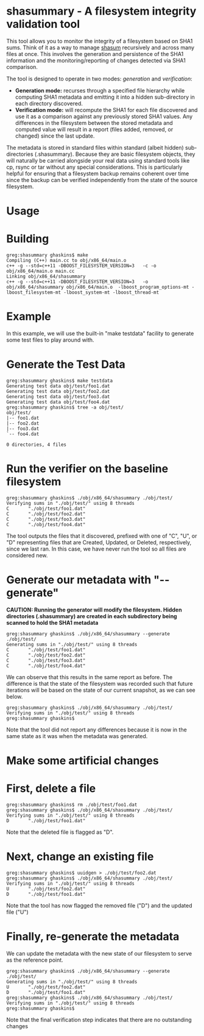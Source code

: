 shasummary - A filesystem integrity validation tool
=

This tool allows you to monitor the integrity of a filesystem based on SHA1 sums. Think of it as a way to manage
[shasum](http://linux.die.net/man/1/shasum) recursively and across many files at once.  This involves the generation and persistence of the SHA1 information and the monitoring/reporting of changes detected via SHA1 comparison.

The tool is designed to operate in two modes: _generation_ and _verification_:
- **Generation mode:** recurses through a specified file hierarchy while computing SHA1 metadata and emitting it into a hidden sub-directory in each directory discovered.
- **Verification mode:** will recompute the SHA1 for each file discovered and use it as a comparison against any previously stored SHA1 values.  Any differences in the filesystem between the stored metadata and computed value will result in a report (files added, removed, or changed) since the last update.  

The metadata is stored in standard files within standard (albeit hidden) sub-directories (.shasummary).  Because they are basic filesystem objects, they will naturally be carried alongside your real data using standard tools like cp, rsync or tar without any special considerations.  This is particularly helpful for ensuring that a filesystem backup remains coherent over time since the backup can be verified independently from the state of the source filesystem.

Usage
==

Building
===
```
greg:shasummary ghaskins$ make
Compiling (C++) main.cc to obj/x86_64/main.o
c++ -g --std=c++11 -DBOOST_FILESYSTEM_VERSION=3   -c -o obj/x86_64/main.o main.cc
Linking obj/x86_64/shasummary
c++ -g --std=c++11 -DBOOST_FILESYSTEM_VERSION=3   -o obj/x86_64/shasummary obj/x86_64/main.o  -lboost_program_options-mt -lboost_filesystem-mt -lboost_system-mt -lboost_thread-mt
```

Example
===
In this example, we will use the built-in "make testdata" facility to generate some test files to play around with.

Generate the Test Data
====
```
greg:shasummary ghaskins$ make testdata
Generating test data obj/test/foo1.dat
Generating test data obj/test/foo2.dat
Generating test data obj/test/foo3.dat
Generating test data obj/test/foo4.dat
greg:shasummary ghaskins$ tree -a obj/test/
obj/test/
|-- foo1.dat
|-- foo2.dat
|-- foo3.dat
`-- foo4.dat

0 directories, 4 files
```
Run the verifier on the baseline filesystem
====
```
greg:shasummary ghaskins$ ./obj/x86_64/shasummary ./obj/test/
Verifying sums in "./obj/test/" using 8 threads
C       "./obj/test/foo1.dat"
C       "./obj/test/foo2.dat"
C       "./obj/test/foo3.dat"
C       "./obj/test/foo4.dat"
```
The tool outputs the files that it discovered, prefixed with one of "C", "U", or "D" representing files that are Created, Updated, or Deleted, respectively, since we last ran.  In this case, we have never run the tool so all files are considered new.

Generate our metadata with "--generate"
====
**CAUTION: Running the generator will modify the filesystem.  Hidden directories (.shasummary) are created in each subdirectory being scanned to hold the SHA1 metadata**
```
greg:shasummary ghaskins$ ./obj/x86_64/shasummary --generate ./obj/test/
Generating sums in "./obj/test/" using 8 threads
C       "./obj/test/foo1.dat"
C       "./obj/test/foo2.dat"
C       "./obj/test/foo3.dat"
C       "./obj/test/foo4.dat"
```
We can observe that this results in the same report as before.  The difference is that the state of the filesystem was recorded such that future iterations will be based on the state of our current snapshot, as we can see below.
```
greg:shasummary ghaskins$ ./obj/x86_64/shasummary ./obj/test/
Verifying sums in "./obj/test/" using 8 threads
greg:shasummary ghaskins$
```
Note that the tool did not report any differences because it is now in the same state as it was when the metadata was generated.

Make some artificial changes
====

First, delete a file
=====
```
greg:shasummary ghaskins$ rm ./obj/test/foo1.dat 
greg:shasummary ghaskins$ ./obj/x86_64/shasummary ./obj/test/
Verifying sums in "./obj/test/" using 8 threads
D       "./obj/test/foo1.dat"
```
Note that the deleted file is flagged as "D".

Next, change an existing file
=====
```
greg:shasummary ghaskins$ uuidgen > ./obj/test/foo2.dat 
greg:shasummary ghaskins$ ./obj/x86_64/shasummary ./obj/test/
Verifying sums in "./obj/test/" using 8 threads
U       "./obj/test/foo2.dat"
D       "./obj/test/foo1.dat"
```
Note that the tool has now flagged the removed file ("D") and the updated file ("U")

Finally, re-generate the metadata
=====
We can update the metadata with the new state of our filesystem to serve as the reference point.
```
greg:shasummary ghaskins$ ./obj/x86_64/shasummary --generate ./obj/test/
Generating sums in "./obj/test/" using 8 threads
U       "./obj/test/foo2.dat"
D       "./obj/test/foo1.dat"
greg:shasummary ghaskins$ ./obj/x86_64/shasummary ./obj/test/
Verifying sums in "./obj/test/" using 8 threads
greg:shasummary ghaskins$
```
Note that the final verification step indicates that there are no outstanding changes
